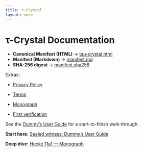 ```yaml
---
title: τ-Crystal
layout: none
---
```


# τ-Crystal Documentation

- **Canonical Manifest (HTML)** → [tau-crystal.html](./tau-crystal.html)
- **Manifest (Markdown)** → [manifest.md](./manifest.md)
- **SHA-256 digest** → [manifest.sha256](./manifest.sha256)

Extras:
- [Privacy Policy](./PRIVACY.md)
- [Terms](./TERMS.md)
- [Monograph](./MONOGRAPH.md)

- [First verification](first-verification.md)

See the [Dummy’s User Guide](dummys-user-guide.md) for a start-to-finish walk-through.

**Start here:** [Sealed witness: Dummy’s User Guide](/sealed)

**Deep dive:** [Hecke 11a1 — Monograph](/monograph/11a1)
